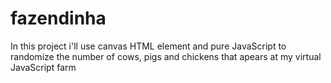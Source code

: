 # fazendinha
In this project i'll use canvas HTML element and pure JavaScript to randomize the number of cows, pigs and chickens that apears at my virtual JavaScript farm
